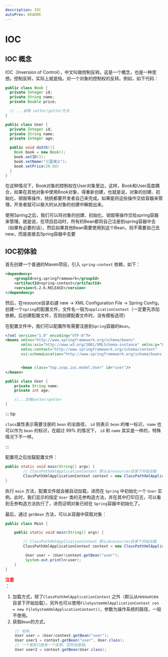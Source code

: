 ```yaml
---
description: IOC
autoPrev: README
---
```

# IOC

## IOC 概念
IOC（Inversion of Control），中文叫做控制反转。这是一个概念，也是一种思想。控制反转，实际上就是指，对一个对象的控制权的反转。例如，如下代码：
```java
public class Book {
  private Integer id;
  private String name;
  private Double price;

  // ...省略 setter/getter方法
}
```
```java
public class User {
  private Integer id;
  private String name;
  private Integer age;

  public void doSth(){
    Book book = new Book();
    book.setID(1);
    book.setName("三国演义");
    book.setPrice(20.0d)
  }
}
```

在这种情况下，Book对象的控制权在User对象里边，这样，Book和User高度耦合，如果在其他对象中使用Book对象，得重新创建，也就是说，对象的创建、初始化、销毁等操作，统统都要开发者自己来完成。如果能将这些操作交给容器来管理，开发者就可以极大的从对象的创建中解脱出来。

使用Spring之后，我们可以将对象的创建、初始化、销毁等操作交给spring容器来管理。就是说，在项目启动时，所有的Bean都将自己注册到spring容器中去（如果有必要的话），然后如果其他Bean需要使用到这个Bean，则不需要自己去new，而是直接去Spring容器中去要

## IOC初体验
首先创建一个普通的Maven项目，引入 `spring-context` 依赖，如下：
```xml
<dependency>
    <groupId>org.springframework</groupId>
    <artifactId>spring-context</artifactId>
    <version>5.2.6.RELEASE</version>
</dependency>
```
然后，在resource目录右键 new -> XML Configuration File -> Spring Config，创建一个`spring`的配置文件，文件名一般为`applicationContext`（一定要先添加依赖，后创建配置文件，否则创建配置文件时，没有模板选项）

在配置文件中，我们可以配置所有需要注册到`Spring`容器的`Bean`。

```xml
<?xml version="1.0" encoding="UTF-8"?>
<beans xmlns="http://www.springframework.org/schema/beans"
       xmlns:xsi="http://www.w3.org/2001/XMLSchema-instance" xmlns:p="http://www.springframework.org/schema/p"
       xmlns:context="http://www.springframework.org/schema/context"
       xsi:schemaLocation="http://www.springframework.org/schema/beans http://www.springframework.org/schema/beans/spring-beans.xsd http://www.springframework.org/schema/context https://www.springframework.org/schema/context/spring-context.xsd">


       <bean class="top.zxqs.ioc.model.User" id="user"/>
</beans>
```
```java
public class User {
    private String name;
    private int age;

    //...忽略setter/getter
}
```
::: tip

`class`属性表示需要注册的 `bean` 的全路径， `id` 则表示 `bean` 的唯一标识，`name` 也可以作为 `bean` 的标识，在超过 99% 的情况下， `id` 和 `name` 其实是一样的，特殊情况下不一样。 

:::

配置完之后加载配置文件：
```java
public static void main(String[] args) {
        // ClassPathXmlApplicationContext 默认从resources目录下开始加载
        ClassPathXmlApplicationContext context = new ClassPathXmlApplicationContext("applicationContext.xml");
}
```

执行 `main` 方法，配置文件就会被自动加载，进而在 `Spring` 中初始化一个 `User` 实例。此时，我们显示的指定 `User` 类的无参构造方法，并在其中打印日志，可以看到无参构造方法执行了，进而证明对象已经在 `Spring`容器中初始化了。

最后，通过 `getBean` 方法，可以从容器中获取对象：

```java
public class Main {

    public static void main(String[] args) {

        // ClassPathXmlApplicationContext 默认从resources目录下开始加载
        ClassPathXmlApplicationContext context = new ClassPathXmlApplicationContext("applicationContext.xml");

         User user = (User)context.getBean("user");
         System.out.println(user);
    }
}
```

**<div style="color:red">注意</div>**：

1. 加载方式，除了`ClassPathXmlApplicationContext` 之外（默认从resources目录下开始加载），另外也可以使用`FileSystemXmlApplicationContext con = new FileSystemXmlApplicationContext()`，参数为操作系统的路径，一般不使用。
2. 获取`Bean`的方式，
   ```java
    // 名称，
    User user = (User)context.getBean("user");
    User user1 = context.getBean("user", User.class);
    // 一个类型只能有一个实例，否则会报错。
    User user2 = context.getBean(User.class);
   ```

